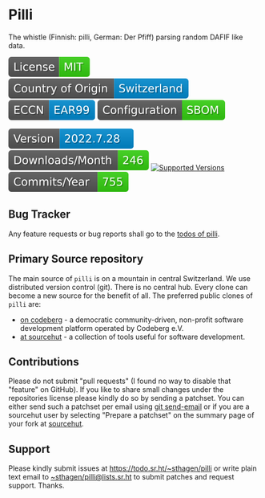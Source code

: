 # Pilli

The whistle (Finnish: pilli, German: Der Pfiff) parsing random DAFIF like data. 

[![license](badges/license-spdx-mit.svg)](https://git.sr.ht/~sthagen/pilli/tree/default/item/LICENSE)
[![Country of Origin](badges/country-of-origin-name-switzerland-neutral.svg)](https://git.sr.ht/~sthagen/pilli/tree/default/item/COUNTRY-OF-ORIGIN)
[![Export Classification Control Number (ECCN)](badges/export-control-classification-number_eccn-ear99-neutral.svg)](https://git.sr.ht/~sthagen/pilli/tree/default/item/EXPORT-CONTROL-CLASSIFICATION-NUMBER)
[![Configuration](badges/configuration-sbom.svg)](third-party/index.html)

[![Version](badges/latest-release.svg)](https://pypi.python.org/pypi/pilli/)
[![Downloads](badges/downloads-per-month.svg)](https://pepy.tech/project/pilli)
[![Supported Versions](https://img.shields.io/pypi/pyversions/pilli.svg?style=flat)](https://pypi.python.org/pypi/pilli/)
[![Maintenance Status](badges/commits-per-year.svg)](https://git.sr.ht/~sthagen/pilli/log)

## Bug Tracker

Any feature requests or bug reports shall go to the [todos of pilli](https://todo.sr.ht/~sthagen/pilli).

## Primary Source repository

The main source of `pilli` is on a mountain in central Switzerland.
We use distributed version control (git).
There is no central hub.
Every clone can become a new source for the benefit of all.
The preferred public clones of `pilli` are:

* [on codeberg](https://codeberg.org/sthagen/pilli) - a democratic community-driven, non-profit software development platform operated by Codeberg e.V.
* [at sourcehut](https://git.sr.ht/~sthagen/pilli) - a collection of tools useful for software development.

## Contributions

Please do not submit "pull requests" (I found no way to disable that "feature" on GitHub).
If you like to share small changes under the repositories license please kindly do so by sending a patchset.
You can either send such a patchset per email using [git send-email](https://git-send-email.io) or 
if you are a sourcehut user by selecting "Prepare a patchset" on the summary page of your fork at [sourcehut](https://git.sr.ht/).

## Support

Please kindly submit issues at <https://todo.sr.ht/~sthagen/pilli> or write plain text email to <~sthagen/pilli@lists.sr.ht> to submit patches and request support. Thanks.
